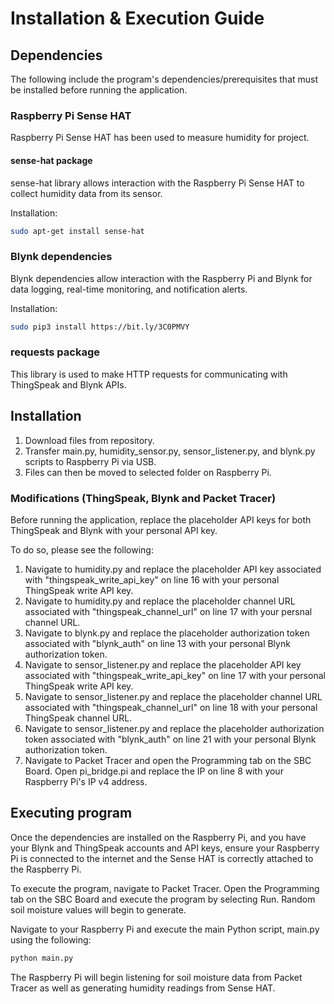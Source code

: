 # Installation & Execution Guide

## Dependencies
The following include the program's dependencies/prerequisites that must be installed before running the application.

### Raspberry Pi Sense HAT
Raspberry Pi Sense HAT has been used to measure humidity for project.

#### sense-hat package
sense-hat library allows interaction with the Raspberry Pi Sense HAT to collect humidity data from its sensor.

Installation:
```bash
sudo apt-get install sense-hat
```

### Blynk dependencies
Blynk dependencies allow interaction with the Raspberry Pi and Blynk for data logging, real-time monitoring, and notification alerts.

Installation:
```bash
sudo pip3 install https://bit.ly/3C0PMVY
```

### requests package
This library is used to make HTTP requests for communicating with ThingSpeak and Blynk APIs.

## Installation
1. Download files from repository.
2. Transfer main.py, humidity_sensor.py, sensor_listener.py, and blynk.py scripts to Raspberry Pi via USB.
3. Files can then be moved to selected folder on Raspberry Pi.

### Modifications (ThingSpeak, Blynk and Packet Tracer)
Before running the application, replace the placeholder API keys for both ThingSpeak and Blynk with your personal API key.

To do so, please see the following:
1. Navigate to humidity.py and replace the placeholder API key associated with "thingspeak_write_api_key" on line 16 with your personal ThingSpeak write API key.
2. Navigate to humidity.py and replace the placeholder channel URL associated with "thingspeak_channel_url" on line 17 with your persnal channel URL.
3. Navigate to blynk.py and replace the placeholder authorization token associated with "blynk_auth" on line 13 with your personal Blynk authorization token.
4. Navigate to sensor_listener.py and replace the placeholder API key associated with "thingspeak_write_api_key" on line 17 with your personal ThingSpeak write API key.
5. Navigate to sensor_listener.py and replace the placeholder channel URL associated with "thingspeak_channel_url" on line 18 with your personal ThingSpeak channel URL.
6. Navigate to sensor_listener.py and replace the placeholder authorization token associated with "blynk_auth" on line 21 with your personal Blynk authorization token.
7. Navigate to Packet Tracer and open the Programming tab on the SBC Board. Open pi_bridge.pi and replace the IP on line 8 with your Raspberry Pi's IP v4 address.

## Executing program
Once the dependencies are installed on the Raspberry Pi, and you have your Blynk and ThingSpeak accounts and API keys, ensure your Raspberry Pi is connected to the internet and the Sense HAT is correctly attached to the Raspberry Pi.

To execute the program, navigate to Packet Tracer. Open the Programming tab on the SBC Board and execute the program by selecting Run. Random soil moisture values will begin to generate.

Navigate to your Raspberry Pi and execute the main Python script, main.py using the following:
```bash
python main.py
``` 
The Raspberry Pi will begin listening for soil moisture data from Packet Tracer as well as generating humidity readings from Sense HAT.
